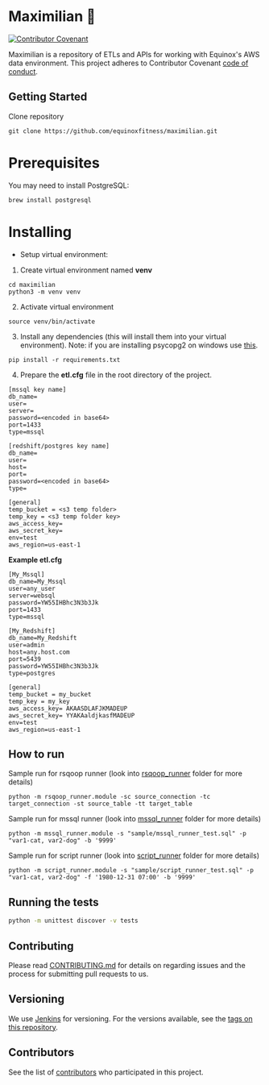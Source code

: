 Maximilian :robot:
==========
[![Contributor Covenant](https://img.shields.io/badge/Contributor%20Covenant-v1.4%20adopted-ff69b4.svg)](code-of-conduct.md)

Maximilian is a repository of ETLs and APIs for working with Equinox's AWS data environment.
This project adheres to Contributor Covenant [code of conduct](https://github.com/equinoxfitness/maximilian/blob/master/CODE_OF_CONDUCT.md).

## Getting Started

Clone repository
```
git clone https://github.com/equinoxfitness/maximilian.git
```

Prerequisites
=====

You may need to install PostgreSQL:
```
brew install postgresql
```

Installing
=====

- Setup virtual environment:
1.  Create virtual environment named **venv**
```
cd maximilian
python3 -m venv venv
```
2.  Activate virtual environment
```
source venv/bin/activate
```
3.  Install any dependencies (this will install them into your virtual environment).
Note: if you are installing psycopg2 on windows use [this](http://www.stickpeople.com/projects/python/win-psycopg/).
```
pip install -r requirements.txt
```
4.  Prepare the **etl.cfg** file in the root directory of the project.

```
[mssql key name]
db_name=
user=
server=
password=<encoded in base64>
port=1433
type=mssql

[redshift/postgres key name]
db_name=
user=
host=
port=
password=<encoded in base64>
type=

[general]
temp_bucket = <s3 temp folder>
temp_key = <s3 temp folder key>
aws_access_key=
aws_secret_key=
env=test
aws_region=us-east-1
```

**Example etl.cfg**
```
[My_Mssql]
db_name=My_Mssql
user=any_user
server=websql
password=YW55IHBhc3N3b3Jk
port=1433
type=mssql

[My_Redshift]
db_name=My_Redshift
user=admin
host=any.host.com
port=5439
password=YW55IHBhc3N3b3Jk
type=postgres

[general]
temp_bucket = my_bucket
temp_key = my_key
aws_access_key= AKAASDLAFJKMADEUP
aws_secret_key= YYAKAaldjkasfMADEUP
env=test
aws_region=us-east-1
```

## How to run

Sample run for rsqoop runner (look into [rsqoop_runner](https://github.com/equinoxfitness/maximilian/tree/master/rsqoop_runner) folder for more details)
```
python -m rsqoop_runner.module -sc source_connection -tc target_connection -st source_table -tt target_table
```
Sample run for mssql runner (look into [mssql_runner](https://github.com/equinoxfitness/maximilian/tree/master/mssql_runner) folder for more details)
```
python -m mssql_runner.module -s "sample/mssql_runner_test.sql" -p "var1-cat, var2-dog" -b '9999'
```
Sample run for script runner (look into [script_runner](https://github.com/equinoxfitness/maximilian/tree/master/script_runner) folder for more details)
```
python -m script_runner.module -s "sample/script_runner_test.sql" -p "var1-cat, var2-dog" -f '1980-12-31 07:00' -b '9999'
```

## Running the tests

```sh
python -m unittest discover -v tests
```

## Contributing

Please read [CONTRIBUTING.md](https://github.com/equinoxfitness/maximilian/blob/master/CONTRIBUTING.md) for details on regarding issues and the process for submitting pull requests to us.

## Versioning

We use [Jenkins](https://jenkins.io/) for versioning. For the versions available, see the [tags on this repository](https://github.com/equinoxfitness/maximilian/tags).

## Contributors

See the list of [contributors](https://github.com/equinoxfitness/maximilian/contributors) who participated in this project.
